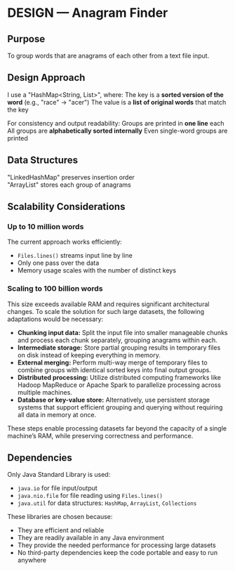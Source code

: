 # DESIGN — Anagram Finder

## Purpose
To group words that are anagrams of each other from a text file input.

## Design Approach
I use a "HashMap<String, List<String>>", where:
  The key is a **sorted version of the word** (e.g., "race" -> "acer")
  The value is a **list of original words** that match the key

For consistency and output readability:
  Groups are printed in **one line** each
  All groups are **alphabetically sorted internally**
  Even single-word groups are printed

## Data Structures
  "LinkedHashMap" preserves insertion order  
  "ArrayList" stores each group of anagrams

## Scalability Considerations

### Up to 10 million words

The current approach works efficiently:  
- `Files.lines()` streams input line by line  
- Only one pass over the data  
- Memory usage scales with the number of distinct keys  

### Scaling to 100 billion words

This size exceeds available RAM and requires significant architectural changes. To scale the solution for such large datasets, the following adaptations would be necessary:

- **Chunking input data:** Split the input file into smaller manageable chunks and process each chunk separately, grouping anagrams within each.  
- **Intermediate storage:** Store partial grouping results in temporary files on disk instead of keeping everything in memory.  
- **External merging:** Perform multi-way merge of temporary files to combine groups with identical sorted keys into final output groups.  
- **Distributed processing:** Utilize distributed computing frameworks like Hadoop MapReduce or Apache Spark to parallelize processing across multiple machines.  
- **Database or key-value store:** Alternatively, use persistent storage systems that support efficient grouping and querying without requiring all data in memory at once.  

These steps enable processing datasets far beyond the capacity of a single machine’s RAM, while preserving correctness and performance.

## Dependencies
Only Java Standard Library is used:  
- `java.io` for file input/output  
- `java.nio.file` for file reading using `Files.lines()`  
- `java.util` for data structures: `HashMap`, `ArrayList`, `Collections`

These libraries are chosen because:  
- They are efficient and reliable  
- They are readily available in any Java environment  
- They provide the needed performance for processing large datasets  
- No third-party dependencies keep the code portable and easy to run anywhere
